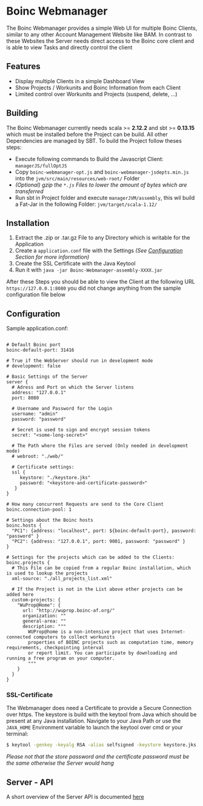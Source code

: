 Boinc Webmanager
=====================

The Boinc Webmanager provides a simple Web UI for multiple Boinc Clients, similar to any other 
Account Management Website like BAM. In contrast to these Websites the Server needs direct access
to the Boinc core client and is able to view Tasks and directly control the client

## Features
* Display multiple Clients in a simple Dashboard View
* Show Projects / Workunits and Boinc Information from each Client
* Limited control over Workunits and Projects (suspend, delete, ...)

## Building
The Boinc Webmanager currently needs scala >= **2.12.2** and sbt >= **0.13.15** which must be installed 
before the Project can be build. All other Dependencies are managed by SBT. To build the Project
follow theses steps: 

 - Execute following commands to Build the Javascript Client: `managerJS/fullOptJS`
 - Copy `boinc-webmanager-opt.js` and `boinc-webmanager-jsdepts.min.js` into the `jvm/src/main/resources/web-root/` Folder
 - *(Optional) gzip the `*.js` Files to lower the amount of bytes which are transferred*
 - Run sbt in Project folder and execute `managerJVM/assembly`, this wil build a Fat-Jar in the following Folder: `jvm/target/scala-1.12/`

## Installation
1. Extract the .zip or .tar.gz File to any Directory which is writable for the Application
2. Create a `application.conf` file with the Settings *(See [Configuration](#configuration) Section for more information)*
3. Create the SSL Certificate with the Java Keytool
4. Run it with `java -jar Boinc-Webmanager-assembly-XXXX.jar`

After these Steps you should be able to view the Client at the following URL `https://127.0.0.1:8080` 
you did not change anything from the sample configuration file below

## Configuration
Sample application.conf:  
````hocon

# Default Boinc port
boinc-default-port: 31416

# True if the WebServer should run in development mode
# development: false 

# Basic Settings of the Server
server {
  # Adress and Port on which the Server listens
  address: "127.0.0.1"
  port: 8080
  
  # Username and Password for the Login
  username: "admin"
  password: "password"
  
  # Secret is used to sign and encrypt session tokens 
  secret: "<some-long-secret>"
  
  # The Path where the Files are served (Only needed in development mode)
  # webroot: "./web/"
  
  # Certificate settings:
  ssl {
     keystore: "./keystore.jks"
     password: "<keystore-and-certificate-password>"
   }
}

# How many concurrent Requests are send to the Core Client 
boinc.connection-pool: 1

# Settings about the Boinc hosts
boinc.hosts {
  "PC1": {address: "localhost", port: ${boinc-default-port}, password: "password" }
  "PC2": {address: "127.0.0.1", port: 9001, password: "password" }
}

# Settings for the projects which can be added to the Clients: 
boinc.projects {
  # This File can be copied from a regular Boinc installation, which is used to lookup the projects
  xml-source: "./all_projects_list.xml"
  
  # If the Project is not in the List above other projects can be added here
  custom-projects: {
    "WuProp@Home": {
      url: "http://wuprop.boinc-af.org/"
      organization: ""
      general-area: ""
      description: """
        WUProp@home is a non-intensive project that uses Internet-connected computers to collect workunits
        properties of BOINC projects such as computation time, memory requirements, checkpointing interval
        or report limit. You can participate by downloading and running a free program on your computer.
        """
    }
  }
}
````

### SSL-Certificate
The Webmanager does need a Certificate to provide a Secure Connection over https. The keystore is build
with the keytool from Java which should be present at any Java installation. Navigate to your Java Path
or use the `JAVA_HOME` Environment variable to launch the keytool over cmd or your terminal:

```bash
$ keytool -genkey -keyalg RSA -alias selfsigned -keystore keystore.jks -storepass <password> -validity 365 -keysize 4096
```

*Please not that the store password and the certificate password must be the same otherwise the Server
would hang*

## Server - API
A short overview of the Server API is documented [here](doc/Server-API.md)